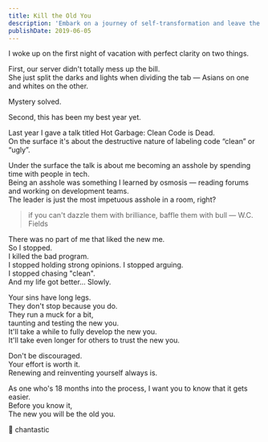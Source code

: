```yaml
---
title: Kill the Old You
description: 'Embark on a journey of self-transformation and leave the old you behind, learning from past mistakes to build a better, more genuine version of yourself.'
publishDate: 2019-06-05
---
```


I woke up on the first night of vacation with perfect clarity on two things.

First, our server didn't totally mess up the bill.  
She just split the darks and lights when dividing the tab — Asians on one and whites on the other.

Mystery solved.

Second, this has been my best year yet.

Last year I gave a talk titled Hot Garbage: Clean Code is Dead.  
On the surface it's about the destructive nature of labeling code “clean” or “ugly”.

Under the surface the talk is about me becoming an asshole by spending time with people in tech.  
Being an asshole was something I learned by osmosis — reading forums and working on development teams.  
The leader is just the most impetuous asshole in a room, right?

> if you can't dazzle them with brilliance, baffle them with bull — W.C. Fields

There was no part of me that liked the new me.  
So I stopped.  
I killed the bad program.  
I stopped holding strong opinions.
I stopped arguing.  
I stopped chasing "clean".  
And my life got better...
Slowly.

Your sins have long legs.  
They don't stop because you do.  
They run a muck for a bit,  
taunting and testing the new you.  
It'll take a while to fully develop the new you.  
It'll take even longer for others to trust the new you.

Don't be discouraged.  
Your effort is worth it.  
Renewing and reinventing yourself always is.

As one who's 18 months into the process, I want you to know that it gets easier.  
Before you know it,  
The new you will be the old you.

👼 chantastic
